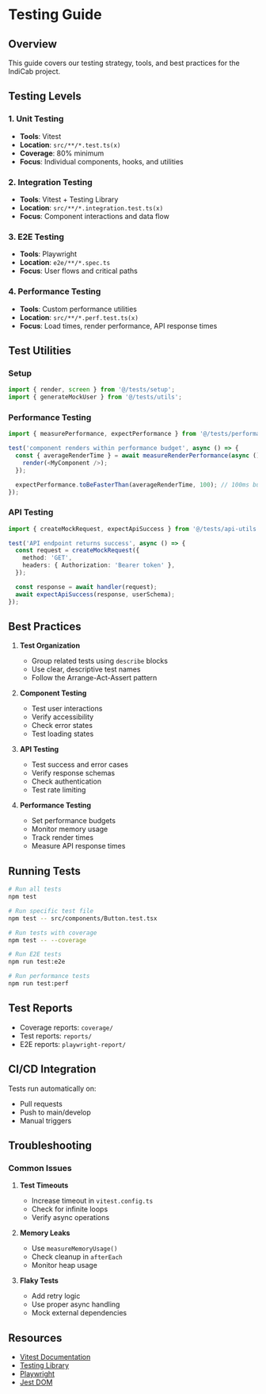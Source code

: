# Testing Guide

## Overview

This guide covers our testing strategy, tools, and best practices for the IndiCab project.

## Testing Levels

### 1. Unit Testing

- **Tools**: Vitest
- **Location**: `src/**/*.test.ts(x)`
- **Coverage**: 80% minimum
- **Focus**: Individual components, hooks, and utilities

### 2. Integration Testing

- **Tools**: Vitest + Testing Library
- **Location**: `src/**/*.integration.test.ts(x)`
- **Focus**: Component interactions and data flow

### 3. E2E Testing

- **Tools**: Playwright
- **Location**: `e2e/**/*.spec.ts`
- **Focus**: User flows and critical paths

### 4. Performance Testing

- **Tools**: Custom performance utilities
- **Location**: `src/**/*.perf.test.ts(x)`
- **Focus**: Load times, render performance, API response times

## Test Utilities

### Setup

```typescript
import { render, screen } from '@/tests/setup';
import { generateMockUser } from '@/tests/utils';
```

### Performance Testing

```typescript
import { measurePerformance, expectPerformance } from '@/tests/performance-utils';

test('component renders within performance budget', async () => {
  const { averageRenderTime } = await measureRenderPerformance(async () => {
    render(<MyComponent />);
  });

  expectPerformance.toBeFasterThan(averageRenderTime, 100); // 100ms budget
});
```

### API Testing

```typescript
import { createMockRequest, expectApiSuccess } from '@/tests/api-utils';

test('API endpoint returns success', async () => {
  const request = createMockRequest({
    method: 'GET',
    headers: { Authorization: 'Bearer token' },
  });

  const response = await handler(request);
  await expectApiSuccess(response, userSchema);
});
```

## Best Practices

1. **Test Organization**

   - Group related tests using `describe` blocks
   - Use clear, descriptive test names
   - Follow the Arrange-Act-Assert pattern

2. **Component Testing**

   - Test user interactions
   - Verify accessibility
   - Check error states
   - Test loading states

3. **API Testing**

   - Test success and error cases
   - Verify response schemas
   - Check authentication
   - Test rate limiting

4. **Performance Testing**
   - Set performance budgets
   - Monitor memory usage
   - Track render times
   - Measure API response times

## Running Tests

```bash
# Run all tests
npm test

# Run specific test file
npm test -- src/components/Button.test.tsx

# Run tests with coverage
npm test -- --coverage

# Run E2E tests
npm run test:e2e

# Run performance tests
npm run test:perf
```

## Test Reports

- Coverage reports: `coverage/`
- Test reports: `reports/`
- E2E reports: `playwright-report/`

## CI/CD Integration

Tests run automatically on:

- Pull requests
- Push to main/develop
- Manual triggers

## Troubleshooting

### Common Issues

1. **Test Timeouts**

   - Increase timeout in `vitest.config.ts`
   - Check for infinite loops
   - Verify async operations

2. **Memory Leaks**

   - Use `measureMemoryUsage()`
   - Check cleanup in `afterEach`
   - Monitor heap usage

3. **Flaky Tests**
   - Add retry logic
   - Use proper async handling
   - Mock external dependencies

## Resources

- [Vitest Documentation](https://vitest.dev/)
- [Testing Library](https://testing-library.com/)
- [Playwright](https://playwright.dev/)
- [Jest DOM](https://github.com/testing-library/jest-dom)
